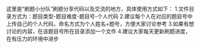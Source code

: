 这里是“刷题小分队”刷题分享代码以及交流的地方，具体使用方式如下：
1.文件目录方式为：题目类型-题目难度-题目号-个人代码
2.建议每个人在对应的题目号中上传自己的个人代码，命名方式为个人姓名+题号，方便大家讨论参考
3.如果有想讨论的内容，在该题目号所在目录添加一个文件
4.建议大家每天更新刷题进度，在有压力的环境中进步
